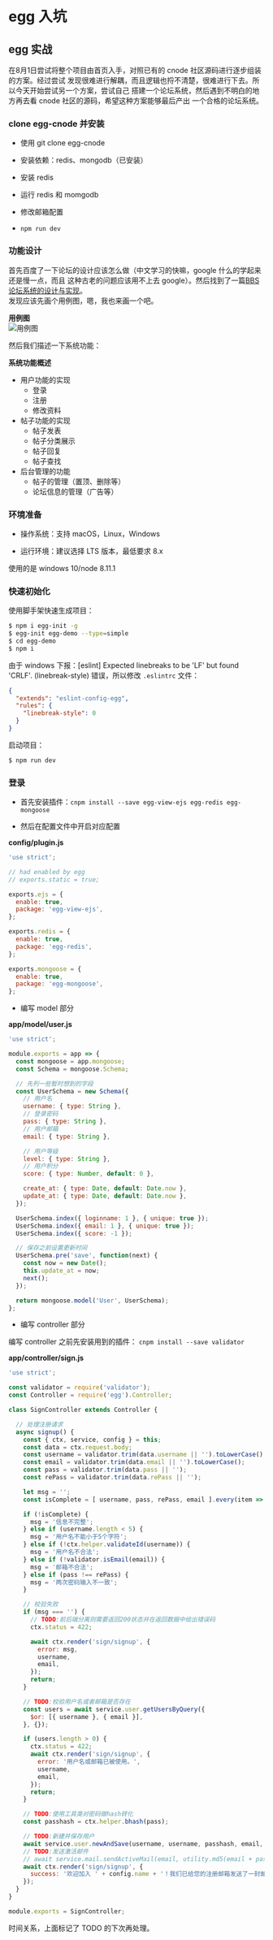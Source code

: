 # egg 入坑

## egg 实战

在8月1日尝试将整个项目由首页入手，对照已有的 cnode 社区源码进行逐步组装的方案。经过尝试
发现很难进行解耦，而且逻辑也捋不清楚，很难进行下去。所以今天开始尝试另一个方案，尝试自己
搭建一个论坛系统，然后遇到不明白的地方再去看 cnode 社区的源码，希望这种方案能够最后产出
一个合格的论坛系统。  

### clone egg-cnode 并安装

* 使用 git clone egg-cnode  

* 安装依赖：redis、mongodb（已安装）  

* 安装 redis  

* 运行 redis 和 momgodb  

* 修改邮箱配置  

* `npm run dev`  


### 功能设计

首先百度了一下论坛的设计应该怎么做（中文学习的快嘛，google 什么的学起来还是慢一点，而且
这种古老的问题应该用不上去 google）。然后找到了一篇[BBS论坛系统的设计与实现](https://wenku.baidu.com/view/56b49934657d27284b73f242336c1eb91a37330d.html)。  
发现应该先画个用例图，嗯，我也来画一个吧。  

**用例图**  
![用例图](./resource/论坛用例图.jpg)  

然后我们描述一下系统功能：  

**系统功能概述**  
* 用户功能的实现  
    * 登录  
    * 注册  
    * 修改资料  
* 帖子功能的实现  
    * 帖子发表  
    * 帖子分类展示  
    * 帖子回复  
    * 帖子查找  
* 后台管理的功能  
    * 帖子的管理（置顶、删除等）  
    * 论坛信息的管理（广告等）  

### 环境准备

* 操作系统：支持 macOS，Linux，Windows  

* 运行环境：建议选择 LTS 版本，最低要求 8.x  

使用的是 windows 10/node 8.11.1

### 快速初始化

使用脚手架快速生成项目：  
```bash
$ npm i egg-init -g
$ egg-init egg-demo --type=simple
$ cd egg-demo
$ npm i
```

由于 windows 下报：[eslint] Expected linebreaks to be 'LF' but found 'CRLF'. (linebreak-style) 错误，所以修改 `.eslintrc` 文件：  

```JSON
{
  "extends": "eslint-config-egg",
  "rules": {
    "linebreak-style": 0
  }
}
```

启动项目：  
```bash
$ npm run dev
```

### 登录

* 首先安装插件：`cnpm install --save egg-view-ejs egg-redis egg-mongoose`  

* 然后在配置文件中开启对应配置  

**config/plugin.js**

```js
'use strict';

// had enabled by egg
// exports.static = true;

exports.ejs = {
  enable: true,
  package: 'egg-view-ejs',
};

exports.redis = {
  enable: true,
  package: 'egg-redis',
};

exports.mongoose = {
  enable: true,
  package: 'egg-mongoose',
};

```

* 编写 model 部分  

**app/model/user.js**  

```js
'use strict';

module.exports = app => {
  const mongoose = app.mongoose;
  const Schema = mongoose.Schema;

  // 先列一些暂时想到的字段
  const UserSchema = new Schema({
    // 用户名
    username: { type: String },
    // 登录密码
    pass: { type: String },
    // 用户邮箱
    email: { type: String },

    // 用户等级
    level: { type: String },
    // 用户积分
    score: { type: Number, default: 0 },

    create_at: { type: Date, default: Date.now },
    update_at: { type: Date, default: Date.now },
  });

  UserSchema.index({ loginname: 1 }, { unique: true });
  UserSchema.index({ email: 1 }, { unique: true });
  UserSchema.index({ score: -1 });

  // 保存之前设置更新时间
  UserSchema.pre('save', function(next) {
    const now = new Date();
    this.update_at = now;
    next();
  });

  return mongoose.model('User', UserSchema);
};
```

* 编写 controller 部分  

编写 controller 之前先安装用到的插件： `cnpm install --save validator`  

**app/controller/sign.js**  

```js
'use strict';

const validator = require('validator');
const Controller = require('egg').Controller;

class SignController extends Controller {

  // 处理注册请求
  async signup() {
    const { ctx, service, config } = this;
    const data = ctx.request.body;
    const username = validator.trim(data.username || '').toLowerCase();
    const email = validator.trim(data.email || '').toLowerCase();
    const pass = validator.trim(data.pass || '');
    const rePass = validator.trim(data.rePass || '');

    let msg = '';
    const isComplete = [ username, pass, rePass, email ].every(item => item !== '');

    if (!isComplete) {
      msg = '信息不完整';
    } else if (username.length < 5) {
      msg = '用户名不能小于5个字符';
    } else if (!ctx.helper.validateId(username)) {
      msg = '用户名不合法';
    } else if (!validator.isEmail(email)) {
      msg = '邮箱不合法';
    } else if (pass !== rePass) {
      msg = '两次密码输入不一致';
    }

    // 校验失败
    if (msg === '') {
      // TODO:前后端分离则需要返回200状态并在返回数据中给出错误码
      ctx.status = 422;

      await ctx.render('sign/signup', {
        error: msg,
        username,
        email,
      });
      return;
    }

    // TODO:校验用户名或者邮箱是否存在
    const users = await service.user.getUsersByQuery({
      $or: [{ username }, { email }],
    }, {});

    if (users.length > 0) {
      ctx.status = 422;
      await ctx.render('sign/signup', {
        error: '用户名或邮箱已被使用。',
        username,
        email,
      });
      return;
    }

    // TODO:使用工具类对密码做hash转化
    const passhash = ctx.helper.bhash(pass);

    // TODO:新建并保存用户
    await service.user.newAndSave(username, username, passhash, email, false);
    // TODO:发送激活邮件
    // await service.mail.sendActiveMail(email, utility.md5(email + passhash + config.session_secret), loginname);
    await ctx.render('sign/signup', {
      success: '欢迎加入 ' + config.name + '！我们已给您的注册邮箱发送了一封邮件，请点击里面的链接来激活您的帐号。',
    });
  }
}

module.exports = SignController;
```

时间关系，上面标记了 TODO 的下次再处理。  

